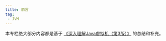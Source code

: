 ```yaml
---
title: 前言
tag:
 - JVM
---
```


本专栏绝大部分内容都是基于 [《深入理解Java虚拟机（第3版）》](https://book.douban.com/subject/34907497/) 的总结和补充。